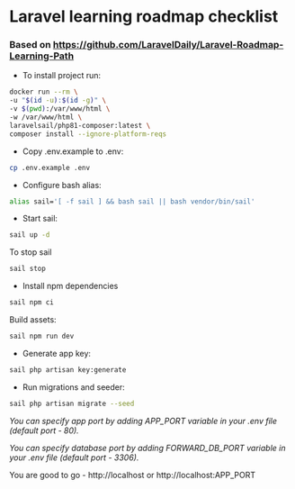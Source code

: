 # Laravel learning roadmap checklist
### Based on https://github.com/LaravelDaily/Laravel-Roadmap-Learning-Path

- To install project run:

```bash
docker run --rm \
-u "$(id -u):$(id -g)" \
-v $(pwd):/var/www/html \
-w /var/www/html \
laravelsail/php81-composer:latest \
composer install --ignore-platform-reqs
```

- Copy .env.example to .env:
```bash
cp .env.example .env
```

- Configure bash alias:
```bash
alias sail='[ -f sail ] && bash sail || bash vendor/bin/sail'
```

- Start sail:
```bash
sail up -d
```

To stop sail
```bash
sail stop
```

- Install npm dependencies

```bash
sail npm ci
```

Build assets:

```bash
sail npm run dev
```

- Generate app key:
```bash
sail php artisan key:generate
```

- Run migrations and seeder:
```bash
sail php artisan migrate --seed
```

*You can specify app port by adding APP_PORT variable in your .env file (default port - 80).*

*You can specify database port by adding FORWARD_DB_PORT variable in your .env file (default port - 3306).*



You are good to go - http://localhost or http://localhost:APP_PORT

